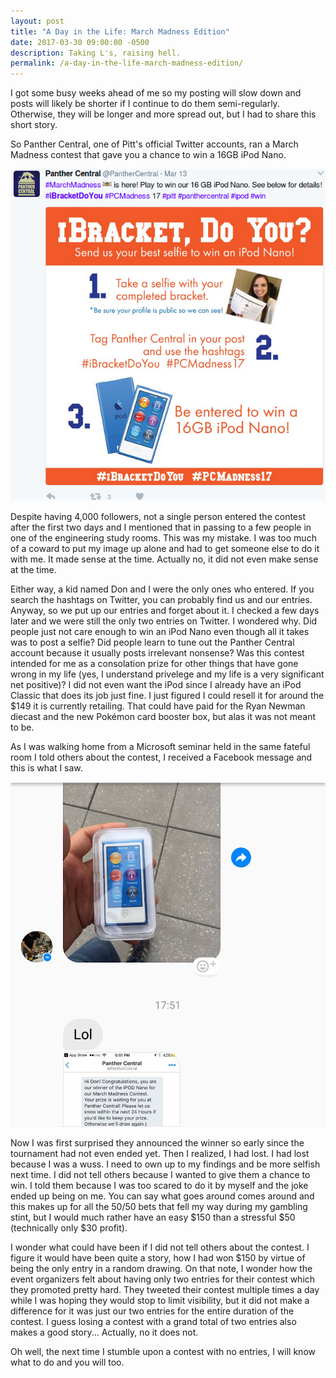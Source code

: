 ```yaml
---
layout: post
title: "A Day in the Life: March Madness Edition"
date: 2017-03-30 09:00:00 -0500
description: Taking L's, raising hell.
permalink: /a-day-in-the-life-march-madness-edition/
---
```


I got some busy weeks ahead of me so my posting will slow down and posts will likely be shorter if I continue to do them semi-regularly. Otherwise, they will be longer and more spread out, but I had to share this short story.

So Panther Central, one of Pitt's official Twitter accounts, ran a March Madness contest that gave you a chance to win a 16GB iPod Nano.

![Should've kept my mouth shut...](\assets\img\pitt_mm_contest.png)

Despite having 4,000 followers, not a single person entered the contest after the first two days and I mentioned that in passing to a few people in one of the engineering study rooms. This was my mistake. I was too much of a coward to put my image up alone and had to get someone else to do it with me. It made sense at the time. Actually no, it did not even make sense at the time.

Either way, a kid named Don and I were the only ones who entered. If you search the hashtags on Twitter, you can probably find us and our entries. Anyway, so we put up our entries and forget about it. I checked a few days later and we were still the only two entries on Twitter. I wondered why. Did people just not care enough to win an iPod Nano even though all it takes was to post a selfie? Did people learn to tune out the Panther Central account because it usually posts irrelevant nonsense? Was this contest intended for me as a consolation prize for other things that have gone wrong in my life (yes, I understand privelege and my life is a very significant net positive)? I did not even want the iPod since I already have an iPod Classic that does its job just fine. I just figured I could resell it for around the $149 it is currently retailing. That could have paid for the Ryan Newman diecast and the new Pokémon card booster box, but alas it was not meant to be.

As I was walking home from a Microsoft seminar held in the same fateful room I told others about the contest, I received a Facebook message and this is what I saw.

![RRRREEEEEEEEEEEEEEEEEEEEEEE](\assets\img\im_a_loser.jpg)

Now I was first surprised they announced the winner so early since the tournament had not even ended yet. Then I realized, I had lost. I had lost because I was a wuss. I need to own up to my findings and be more selfish next time. I did not tell others because I wanted to give them a chance to win. I told them because I was too scared to do it by myself and the joke ended up being on me. You can say what goes around comes around and this makes up for all the 50/50 bets that fell my way during my gambling stint, but I would much rather have an easy $150 than a stressful $50 (technically only $30 profit).

I wonder what could have been if I did not tell others about the contest. I figure it would have been quite a story, how I had won $150 by virtue of being the only entry in a random drawing. On that note, I wonder how the event organizers felt about having only two entries for their contest which they promoted pretty hard. They tweeted their contest multiple times a day while I was hoping they would stop to limit visibility, but it did not make a difference for it was just our two entries for the entire duration of the contest. I guess losing a contest with a grand total of two entries also makes a good story... Actually, no it does not.

Oh well, the next time I stumble upon a contest with no entries, I will know what to do and you will too.

